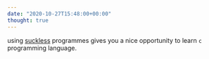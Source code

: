 ```yaml
---
date: "2020-10-27T15:48:00+00:00"
thought: true
---
```


using [suckless](https://suckless.org) programmes gives you a nice opportunity
to learn `c` programming language.
